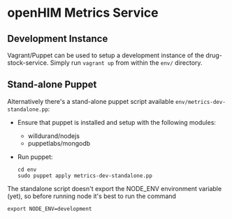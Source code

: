 openHIM Metrics Service
============================

Development Instance
--------------------
Vagrant/Puppet can be used to setup a development instance of the drug-stock-service. Simply run ```vagrant up``` from within the ```env/``` directory.

Stand-alone Puppet
------------------
Alternatively there's a stand-alone puppet script available ```env/metrics-dev-standalone.pp```:

* Ensure that puppet is installed and setup with the following modules:
	* willdurand/nodejs
	* puppetlabs/mongodb

* Run puppet:
	```
	cd env
	sudo puppet apply metrics-dev-standalone.pp
	```

The standalone script doesn't export the NODE_ENV environment variable (yet), so before running node it's best to run the command
```
export NODE_ENV=development
```
